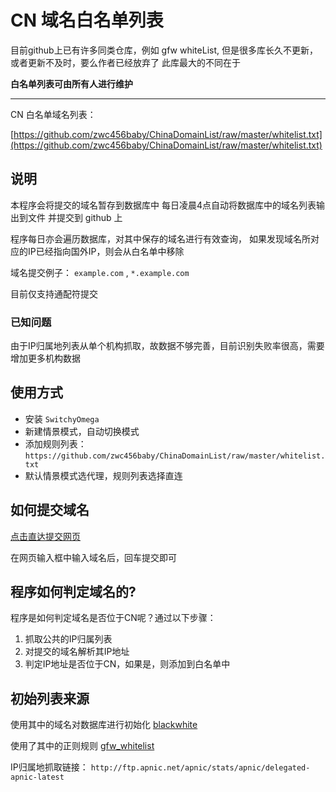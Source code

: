 
# CN 域名白名单列表

目前github上已有许多同类仓库，例如 gfw whiteList,
但是很多库长久不更新，或者更新不及时，要么作者已经放弃了
此库最大的不同在于

**白名单列表可由所有人进行维护**

---

CN 白名单域名列表：

[https://github.com/zwc456baby/ChinaDomainList/raw/master/whitelist.txt](https://github.com/zwc456baby/ChinaDomainList/raw/master/whitelist.txt)

## 说明

本程序会将提交的域名暂存到数据库中
每日凌晨4点自动将数据库中的域名列表输出到文件
并提交到 github 上

程序每日亦会遍历数据库，对其中保存的域名进行有效查询，
如果发现域名所对应的IP已经指向国外IP，则会从白名单中移除

域名提交例子： `example.com` , `*.example.com`

目前仅支持通配符提交

### 已知问题

由于IP归属地列表从单个机构抓取，故数据不够完善，目前识别失败率很高，需要增加更多机构数据


## 使用方式

- 安装 `SwitchyOmega`
- 新建情景模式，自动切换模式
- 添加规则列表：`https://github.com/zwc456baby/ChinaDomainList/raw/master/whitelist.txt`
- 默认情景模式选代理，规则列表选择直连

## 如何提交域名

[点击直达提交网页](https://whitedomain.zwc365.com)

在网页输入框中输入域名后，回车提交即可

## 程序如何判定域名的?

程序是如何判定域名是否位于CN呢？通过以下步骤：

1. 抓取公共的IP归属列表
2. 对提交的域名解析其IP地址
3. 判定IP地址是否位于CN，如果是，则添加到白名单中


## 初始列表来源

使用其中的域名对数据库进行初始化
[blackwhite](https://github.com/txthinking/blackwhite)

使用了其中的正则规则
[gfw_whitelist](https://github.com/neko-dev/gfw_whitelist)

IP归属地抓取链接：
`http://ftp.apnic.net/apnic/stats/apnic/delegated-apnic-latest`



